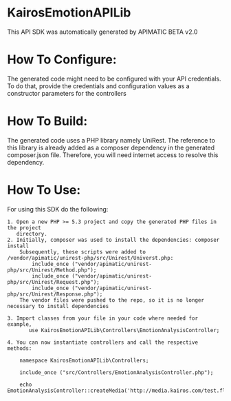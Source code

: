 KairosEmotionAPILib
=================
This API SDK was automatically generated by APIMATIC BETA v2.0

How To Configure:
=================
The generated code might need to be configured with your API credentials. To do that,
provide the credentials and configuration values as a constructor parameters for the controllers

How To Build: 
=============
The generated code uses a PHP library namely UniRest. The reference to this
library is already added as a composer dependency in the generated composer.json
file. Therefore, you will need internet access to resolve this dependency.

How To Use:
===========
For using this SDK do the following:

    1. Open a new PHP >= 5.3 project and copy the generated PHP files in the project
       directory.
    2. Initially, composer was used to install the dependencies: composer install
       	Subsequently, these scripts were added to /vendor/apimatic/unirest-php/src/Unirest/Universt.php:
       		include_once ("vendor/apimatic/unirest-php/src/Unirest/Method.php");
			include_once ("vendor/apimatic/unirest-php/src/Unirest/Request.php");
			include_once ("vendor/apimatic/unirest-php/src/Unirest/Response.php");
		The vendor files were pushed to the repo, so it is no longer necessary to install dependencies

    3. Import classes from your file in your code where needed for example,
           use KairosEmotionAPILib\Controllers\EmotionAnalysisController;
        
    4. You can now instantiate controllers and call the respective methods:

	    namespace KairosEmotionAPILib\Controllers;

		include_once ("src/Controllers/EmotionAnalysisController.php");

		echo EmotionAnalysisController::createMedia('http://media.kairos.com/test.flv');

